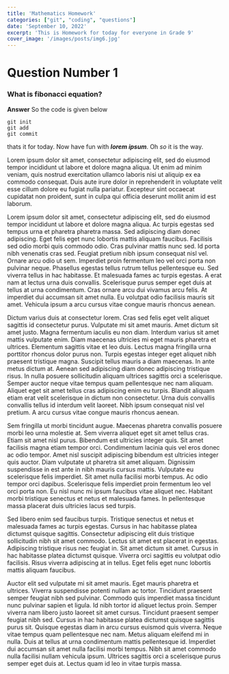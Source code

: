 ```yaml
---
title: 'Mathematics Homework'
categories: ["git", "coding", "questions"]
date: 'September 10, 2022'
excerpt: 'This is Homework for today for everyone in Grade 9'
cover_image: '/images/posts/img6.jpg'
---
```


# Question Number 1
### What is fibonacci equation?
**Answer** So the code is given below
```
git init
git add
git commit
```

thats it for today. Now have fun with ***lorem ipsum***.
Oh *so* it is the way.

Lorem ipsum dolor sit amet, consectetur adipiscing elit, sed do eiusmod tempor incididunt ut labore et dolore magna aliqua. Ut enim ad minim veniam, quis nostrud exercitation ullamco laboris nisi ut aliquip ex ea commodo consequat. Duis aute irure dolor in reprehenderit in voluptate velit esse cillum dolore eu fugiat nulla pariatur. Excepteur sint occaecat cupidatat non proident, sunt in culpa qui officia deserunt mollit anim id est laborum.

Lorem ipsum dolor sit amet, consectetur adipiscing elit, sed do eiusmod tempor incididunt ut labore et dolore magna aliqua. Ac turpis egestas sed tempus urna et pharetra pharetra massa. Sed adipiscing diam donec adipiscing. Eget felis eget nunc lobortis mattis aliquam faucibus. Facilisis sed odio morbi quis commodo odio. Cras pulvinar mattis nunc sed. Id porta nibh venenatis cras sed. Feugiat pretium nibh ipsum consequat nisl vel. Ornare arcu odio ut sem. Imperdiet proin fermentum leo vel orci porta non pulvinar neque. Phasellus egestas tellus rutrum tellus pellentesque eu. Sed viverra tellus in hac habitasse. Et malesuada fames ac turpis egestas. A erat nam at lectus urna duis convallis. Scelerisque purus semper eget duis at tellus at urna condimentum. Cras ornare arcu dui vivamus arcu felis. At imperdiet dui accumsan sit amet nulla. Eu volutpat odio facilisis mauris sit amet. Vehicula ipsum a arcu cursus vitae congue mauris rhoncus aenean.

Dictum varius duis at consectetur lorem. Cras sed felis eget velit aliquet sagittis id consectetur purus. Vulputate mi sit amet mauris. Amet dictum sit amet justo. Magna fermentum iaculis eu non diam. Interdum varius sit amet mattis vulputate enim. Diam maecenas ultricies mi eget mauris pharetra et ultrices. Elementum sagittis vitae et leo duis. Lectus magna fringilla urna porttitor rhoncus dolor purus non. Turpis egestas integer eget aliquet nibh praesent tristique magna. Suscipit tellus mauris a diam maecenas. In ante metus dictum at. Aenean sed adipiscing diam donec adipiscing tristique risus. In nulla posuere sollicitudin aliquam ultrices sagittis orci a scelerisque. Semper auctor neque vitae tempus quam pellentesque nec nam aliquam. Aliquet eget sit amet tellus cras adipiscing enim eu turpis. Blandit aliquam etiam erat velit scelerisque in dictum non consectetur. Urna duis convallis convallis tellus id interdum velit laoreet. Nibh ipsum consequat nisl vel pretium. A arcu cursus vitae congue mauris rhoncus aenean.

Sem fringilla ut morbi tincidunt augue. Maecenas pharetra convallis posuere morbi leo urna molestie at. Sem viverra aliquet eget sit amet tellus cras. Etiam sit amet nisl purus. Bibendum est ultricies integer quis. Sit amet facilisis magna etiam tempor orci. Condimentum lacinia quis vel eros donec ac odio tempor. Amet nisl suscipit adipiscing bibendum est ultricies integer quis auctor. Diam vulputate ut pharetra sit amet aliquam. Dignissim suspendisse in est ante in nibh mauris cursus mattis. Vulputate eu scelerisque felis imperdiet. Sit amet nulla facilisi morbi tempus. Ac odio tempor orci dapibus. Scelerisque felis imperdiet proin fermentum leo vel orci porta non. Eu nisl nunc mi ipsum faucibus vitae aliquet nec. Habitant morbi tristique senectus et netus et malesuada fames. In pellentesque massa placerat duis ultricies lacus sed turpis.

Sed libero enim sed faucibus turpis. Tristique senectus et netus et malesuada fames ac turpis egestas. Cursus in hac habitasse platea dictumst quisque sagittis. Consectetur adipiscing elit duis tristique sollicitudin nibh sit amet commodo. Lectus sit amet est placerat in egestas. Adipiscing tristique risus nec feugiat in. Sit amet dictum sit amet. Cursus in hac habitasse platea dictumst quisque. Viverra orci sagittis eu volutpat odio facilisis. Risus viverra adipiscing at in tellus. Eget felis eget nunc lobortis mattis aliquam faucibus.

Auctor elit sed vulputate mi sit amet mauris. Eget mauris pharetra et ultrices. Viverra suspendisse potenti nullam ac tortor. Tincidunt praesent semper feugiat nibh sed pulvinar. Commodo quis imperdiet massa tincidunt nunc pulvinar sapien et ligula. Id nibh tortor id aliquet lectus proin. Semper viverra nam libero justo laoreet sit amet cursus. Tincidunt praesent semper feugiat nibh sed. Cursus in hac habitasse platea dictumst quisque sagittis purus sit. Quisque egestas diam in arcu cursus euismod quis viverra. Neque vitae tempus quam pellentesque nec nam. Metus aliquam eleifend mi in nulla. Duis at tellus at urna condimentum mattis pellentesque id. Imperdiet dui accumsan sit amet nulla facilisi morbi tempus. Nibh sit amet commodo nulla facilisi nullam vehicula ipsum. Ultrices sagittis orci a scelerisque purus semper eget duis at. Lectus quam id leo in vitae turpis massa.